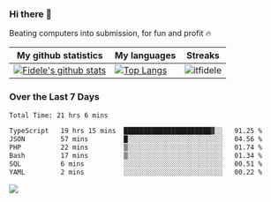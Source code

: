 ### Hi there 👋
<p>Beating computers into submission, for fun and profit 🔥</p>

|My github statistics|My languages|Streaks|
|-|-|-|
|[![Fidele's github stats](https://github-readme-stats.vercel.app/api?username=itfidele&count_private=true&show_icons=true&theme=dark&hide_title=true)](https://github.com/itfidele)|[![Top Langs](https://github-readme-stats.vercel.app/api/top-langs/?username=itfidele&show_icons=true&langs_count=8&theme=dark&layout=compact&hide_title=true)](https://github.com/itfidele)|![itfidele](https://github-readme-streak-stats.herokuapp.com/?user=itfidele&theme=dark)

### Over the Last 7 Days
<!--START_SECTION:waka-->

```txt
Total Time: 21 hrs 6 mins

TypeScript   19 hrs 15 mins  ██████████████████████▓░░   91.25 %
JSON         57 mins         █░░░░░░░░░░░░░░░░░░░░░░░░   04.56 %
PHP          22 mins         ▒░░░░░░░░░░░░░░░░░░░░░░░░   01.74 %
Bash         17 mins         ▒░░░░░░░░░░░░░░░░░░░░░░░░   01.34 %
SQL          6 mins          ░░░░░░░░░░░░░░░░░░░░░░░░░   00.51 %
YAML         2 mins          ░░░░░░░░░░░░░░░░░░░░░░░░░   00.22 %
```

<!--END_SECTION:waka-->



![](https://komarev.com/ghpvc/?username=itfidele)
